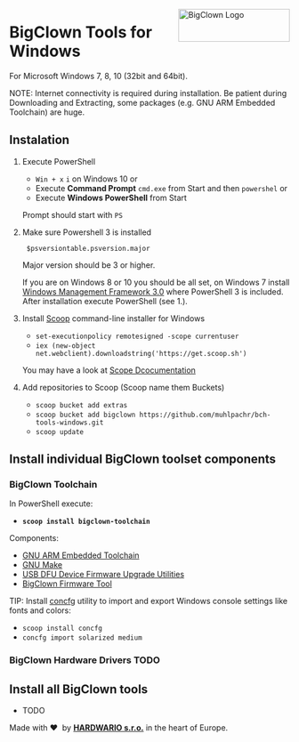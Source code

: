 <a href="https://www.bigclown.com/"><img src="https://bigclown.sirv.com/logo.png" width="200" height="59" alt="BigClown Logo" align="right"></a>

# BigClown Tools for Windows
For Microsoft Windows 7, 8, 10 (32bit and 64bit).

NOTE: Internet connectivity is required during installation. Be patient during Downloading and Extracting, some packages (e.g. GNU ARM Embedded Toolchain) are huge.

## Instalation

1. Execute PowerShell

    * `Win + x` `i` on Windows 10 or
    * Execute **Command Prompt** `cmd.exe` from Start and then `powershel` or
    * Execute **Windows PowerShell** from Start

    Prompt should start with `PS `

2. Make sure Powershell 3 is installed

        $psversiontable.psversion.major

    Major version should be 3 or higher.

    If you are on Windows 8 or 10 you should be all set, on Windows 7 install [Windows Management Framework 3.0](https://www.microsoft.com/en-us/download/details.aspx?id=34595) where PowerShell 3 is included. After installation execute PowerShell (see 1.).

3. Install [Scoop](http://scoop.sh/) command-line installer for Windows

    * `set-executionpolicy remotesigned -scope currentuser`
    * `iex (new-object net.webclient).downloadstring('https://get.scoop.sh')`

    You may have a look at [Scope Dcocumentation](https://github.com/lukesampson/scoop/wiki/Quick-Start)

4. Add repositories to Scoop (Scoop name them Buckets)

    * `scoop bucket add extras`
    * `scoop bucket add bigclown https://github.com/muhlpachr/bch-tools-windows.git`
    * `scoop update`

## Install individual BigClown toolset components

### BigClown Toolchain

In PowerShell execute:

* **`scoop install bigclown-toolchain`**

Components:
* [GNU ARM Embedded Toolchain](https://developer.arm.com/open-source/gnu-toolchain/gnu-rm)
* [GNU Make](https://www.gnu.org/software/make/)
* [USB DFU Device Firmware Upgrade Utilities](http://dfu-util.sourceforge.net)
* [BigClown Firmware Tool](https://github.com/bigclownlabs/bch-firmware-tool)

TIP: Install [concfg](https://github.com/lukesampson/concfg) utility to import and export Windows console settings like fonts and colors:
* `scoop install concfg`
* `concfg import solarized medium`

### BigClown Hardware Drivers TODO

## Install all BigClown tools

* TODO

Made with &#x2764;&nbsp; by [**HARDWARIO s.r.o.**](https://www.hardwario.com/) in the heart of Europe.
